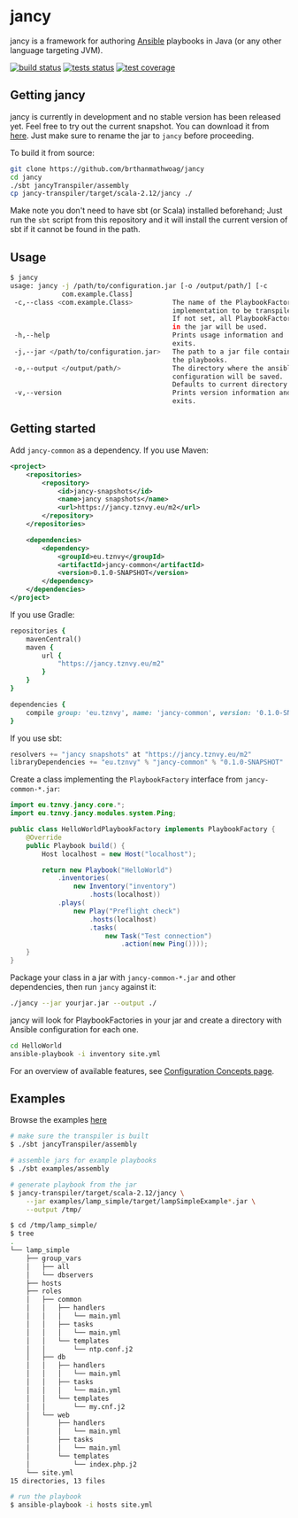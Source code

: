# jancy

jancy is a framework for authoring [Ansible](https://www.ansible.com/) playbooks in Java (or any other language
targeting JVM).

[![build status](https://jancy.tznvy.eu/content/buildstatus.svg)](https://travis-ci.org/brthanmathwoag/jancy)
[![tests status](https://jancy.tznvy.eu/content/testsstatus.svg)](https://travis-ci.org/brthanmathwoag/jancy)
[![test coverage](https://jancy.tznvy.eu/content/coveragestatus.svg)](https://travis-ci.org/brthanmathwoag/jancy)

## Getting jancy

jancy is currently in development and no stable version has been released yet. Feel free to try out the current snapshot.
You can download it from [here](https://jancy.tznvy.eu/m2/eu/tznvy/jancy-transpiler_2.12/0.1.0-SNAPSHOT/jancy-transpiler_2.12-0.1.0-SNAPSHOT.jar).
Just make sure to rename the jar to `jancy` before proceeding.

To build it from source:

```bash
git clone https://github.com/brthanmathwoag/jancy
cd jancy
./sbt jancyTranspiler/assembly
cp jancy-transpiler/target/scala-2.12/jancy ./
```

Make note you don't need to have sbt (or Scala) installed beforehand; Just run the `sbt` script from
this repository and it will install the current version of sbt if it cannot be found in the path.

## Usage

```bash
$ jancy
usage: jancy -j /path/to/configuration.jar [-o /output/path/] [-c
             com.example.Class]
 -c,--class <com.example.Class>          The name of the PlaybookFactory
                                         implementation to be transpiled.
                                         If not set, all PlaybookFactories
                                         in the jar will be used.
 -h,--help                               Prints usage information and
                                         exits.
 -j,--jar </path/to/configuration.jar>   The path to a jar file containing
                                         the playbooks.
 -o,--output </output/path/>             The directory where the ansible
                                         configuration will be saved.
                                         Defaults to current directory.
 -v,--version                            Prints version information and
                                         exits.
```

## Getting started

Add `jancy-common` as a dependency. If you use Maven:

```xml
<project>
    <repositories>
        <repository>
            <id>jancy-snapshots</id>
            <name>jancy snapshots</name>
            <url>https://jancy.tznvy.eu/m2</url>
        </repository>
    </repositories>

    <dependencies>
        <dependency>
            <groupId>eu.tznvy</groupId>
            <artifactId>jancy-common</artifactId>
            <version>0.1.0-SNAPSHOT</version>
        </dependency>
    </dependencies>
</project>
```

If you use Gradle:

```ruby
repositories {
    mavenCentral()
    maven {
        url {
            "https://jancy.tznvy.eu/m2"
        }
    }
}

dependencies {
    compile group: 'eu.tznvy', name: 'jancy-common', version: '0.1.0-SNAPSHOT'
}
```

If you use sbt:

```scala
resolvers += "jancy snapshots" at "https://jancy.tznvy.eu/m2"
libraryDependencies += "eu.tznvy" % "jancy-common" % "0.1.0-SNAPSHOT"
```

Create a class implementing the `PlaybookFactory` interface from `jancy-common-*.jar`:

```java
import eu.tznvy.jancy.core.*;
import eu.tznvy.jancy.modules.system.Ping;

public class HelloWorldPlaybookFactory implements PlaybookFactory {
    @Override
    public Playbook build() {
        Host localhost = new Host("localhost");

        return new Playbook("HelloWorld")
            .inventories(
                new Inventory("inventory")
                    .hosts(localhost))
            .plays(
                new Play("Preflight check")
                    .hosts(localhost)
                    .tasks(
                        new Task("Test connection")
                            .action(new Ping())));
    }
}
```

Package your class in a jar with `jancy-common-*.jar` and other dependencies, then run `jancy` against it:

```bash
./jancy --jar yourjar.jar --output ./
```

jancy will look for PlaybookFactories in your jar and create a directory with Ansible configuration for each
one.

```bash
cd HelloWorld
ansible-playbook -i inventory site.yml
```

For an overview of available features, see [Configuration Concepts page](https://jancy.tznvy.eu/concepts).

## Examples

Browse the examples [here](https://github.com/brthanmathwoag/jancy/tree/master/examples)

```bash
# make sure the transpiler is built
$ ./sbt jancyTranspiler/assembly

# assemble jars for example playbooks
$ ./sbt examples/assembly

# generate playbook from the jar
$ jancy-transpiler/target/scala-2.12/jancy \
    --jar examples/lamp_simple/target/lampSimpleExample*.jar \
    --output /tmp/

$ cd /tmp/lamp_simple/
$ tree
.
└── lamp_simple
    ├── group_vars
    │   ├── all
    │   └── dbservers
    ├── hosts
    ├── roles
    │   ├── common
    │   │   ├── handlers
    │   │   │   └── main.yml
    │   │   ├── tasks
    │   │   │   └── main.yml
    │   │   └── templates
    │   │       └── ntp.conf.j2
    │   ├── db
    │   │   ├── handlers
    │   │   │   └── main.yml
    │   │   ├── tasks
    │   │   │   └── main.yml
    │   │   └── templates
    │   │       └── my.cnf.j2
    │   └── web
    │       ├── handlers
    │       │   └── main.yml
    │       ├── tasks
    │       │   └── main.yml
    │       └── templates
    │           └── index.php.j2
    └── site.yml
15 directories, 13 files

# run the playbook
$ ansible-playbook -i hosts site.yml
```
